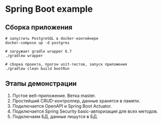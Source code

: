 # Spring Boot example

## Сборка приложения 
```shell script
# запустить PostgreSQL в docker-контейнере
docker-compose up -d postgres

# загружает gradle wrapper 6.7
./gradlew wrapper

# сборка проекта, прогон unit-тестов, запуск приложения
./gradlew clean build bootRun
```

## Этапы демонстрации
1. Пустое веб-приложение. Ветка master.
1. Простейший CRUD-контроллер, данные хранятся в памяти.
1. Подключается OpenAPI и Spring Boot Actuator.
1. Подключается Spring Security basic-авторизация для всех методов.
1. Подключаем БД, данные пишутся в БД.